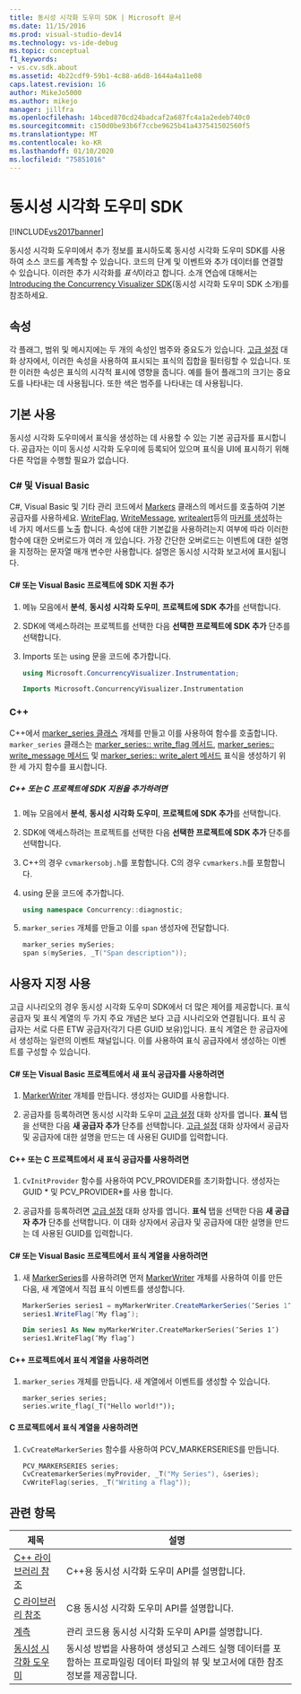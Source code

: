 ```yaml
---
title: 동시성 시각화 도우미 SDK | Microsoft 문서
ms.date: 11/15/2016
ms.prod: visual-studio-dev14
ms.technology: vs-ide-debug
ms.topic: conceptual
f1_keywords:
- vs.cv.sdk.about
ms.assetid: 4b22cdf9-59b1-4c88-a6d8-1644a4a11e08
caps.latest.revision: 16
author: MikeJo5000
ms.author: mikejo
manager: jillfra
ms.openlocfilehash: 14bced870cd24badcaf2a687fc4a1a2edeb740c0
ms.sourcegitcommit: c150d0be93b6f7ccbe9625b41a437541502560f5
ms.translationtype: MT
ms.contentlocale: ko-KR
ms.lasthandoff: 01/10/2020
ms.locfileid: "75851016"
---
```

# <a name="concurrency-visualizer-sdk"></a>동시성 시각화 도우미 SDK
[!INCLUDE[vs2017banner](../includes/vs2017banner.md)]

동시성 시각화 도우미에서 추가 정보를 표시하도록 동시성 시각화 도우미 SDK를 사용하여 소스 코드를 계측할 수 있습니다. 코드의 단계 및 이벤트와 추가 데이터를 연결할 수 있습니다. 이러한 추가 시각화를 *표식*이라고 합니다.  소개 연습에 대해서는 [Introducing the Concurrency Visualizer SDK](https://blogs.msdn.com/b/visualizeparallel/archive/2011/10/17/introducing-the-concurrency-visualizer-sdk.aspx)(동시성 시각화 도우미 SDK 소개)를 참조하세요.

## <a name="properties"></a>속성
 각 플래그, 범위 및 메시지에는 두 개의 속성인 범주와 중요도가 있습니다. [고급 설정](../profiling/advanced-settings-dialog-box-concurrency-visualizer.md) 대화 상자에서, 이러한 속성을 사용하여 표시되는 표식의 집합을 필터링할 수 있습니다. 또한 이러한 속성은 표식의 시각적 표시에 영향을 줍니다. 예를 들어 플래그의 크기는 중요도를 나타내는 데 사용됩니다. 또한 색은 범주를 나타내는 데 사용됩니다.

## <a name="basic-usage"></a>기본 사용
 동시성 시각화 도우미에서 표식을 생성하는 데 사용할 수 있는 기본 공급자를 표시합니다. 공급자는 이미 동시성 시각화 도우미에 등록되어 있으며 표식을 UI에 표시하기 위해 다른 작업을 수행할 필요가 없습니다.

### <a name="c-and-visual-basic"></a>C# 및 Visual Basic

C#, Visual Basic 및 기타 관리 코드에서 [Markers](/previous-versions/hh694099(v=vs.140)) 클래스의 메서드를 호출하여 기본 공급자를 사용하세요. [WriteFlag](/previous-versions/hh694185(v=vs.140)), [WriteMessage](/previous-versions/hh694161(v=vs.140)), [writealert](/previous-versions/hh694180(v=vs.140))등의 [마커를 생성](/previous-versions/hh694205(v=vs.140))하는 네 가지 메서드를 노출 합니다. 속성에 대한 기본값을 사용하려는지 여부에 따라 이러한 함수에 대한 오버로드가 여러 개 있습니다.  가장 간단한 오버로드는 이벤트에 대한 설명을 지정하는 문자열 매개 변수만 사용합니다. 설명은 동시성 시각화 보고서에 표시됩니다.

#### <a name="add-sdk-support-to-a-c-or-visual-basic-project"></a>C# 또는 Visual Basic 프로젝트에 SDK 지원 추가

1. 메뉴 모음에서 **분석**, **동시성 시각화 도우미**, **프로젝트에 SDK 추가**를 선택합니다.

2. SDK에 액세스하려는 프로젝트를 선택한 다음 **선택한 프로젝트에 SDK 추가** 단추를 선택합니다.

3. Imports 또는 using 문을 코드에 추가합니다.

    ```csharp
    using Microsoft.ConcurrencyVisualizer.Instrumentation;
    ```

    ```vb
    Imports Microsoft.ConcurrencyVisualizer.Instrumentation
    ```

### <a name="c"></a>C++
 C++에서 [marker_series 클래스](../profiling/marker-series-class.md) 개체를 만들고 이를 사용하여 함수를 호출합니다.  `marker_series` 클래스는 [marker_series:: write_flag 메서드](../profiling/marker-series-write-flag-method.md), [marker_series:: write_message 메서드](../profiling/marker-series-write-message-method.md) 및 [marker_series:: write_alert 메서드](../profiling/marker-series-write-alert-method.md) 표식을 생성하기 위한 세 가지 함수를 표시합니다.

##### <a name="to-add-sdk-support-to-a-c-or-c-project"></a>C++ 또는 C 프로젝트에 SDK 지원을 추가하려면

1. 메뉴 모음에서 **분석**, **동시성 시각화 도우미**, **프로젝트에 SDK 추가**를 선택합니다.

2. SDK에 액세스하려는 프로젝트를 선택한 다음 **선택한 프로젝트에 SDK 추가** 단추를 선택합니다.

3. C++의 경우 `cvmarkersobj.h`를 포함합니다. C의 경우 `cvmarkers.h`를 포함합니다.

4. using 문을 코드에 추가합니다.

    ```cpp
    using namespace Concurrency::diagnostic;
    ```

5. `marker_series` 개체를 만들고 이를 `span` 생성자에 전달합니다.

    ```cpp
    marker_series mySeries;
    span s(mySeries, _T("Span description"));
    ```

## <a name="custom-usage"></a>사용자 지정 사용
 고급 시나리오의 경우 동시성 시각화 도우미 SDK에서 더 많은 제어를 제공합니다. 표식 공급자 및 표식 계열의 두 가지 주요 개념은 보다 고급 시나리오와 연결됩니다. 표식 공급자는 서로 다른 ETW 공급자(각기 다른 GUID 보유)입니다. 표식 계열은 한 공급자에서 생성하는 일련의 이벤트 채널입니다. 이를 사용하여 표식 공급자에서 생성하는 이벤트를 구성할 수 있습니다.

#### <a name="to-use-a-new-marker-provider-in-a-c-or-visual-basic-project"></a>C# 또는 Visual Basic 프로젝트에서 새 표식 공급자를 사용하려면

1. [MarkerWriter](/previous-versions/hh694138(v=vs.140)) 개체를 만듭니다. 생성자는 GUID를 사용합니다.

2. 공급자를 등록하려면 동시성 시각화 도우미 [고급 설정](../profiling/advanced-settings-dialog-box-concurrency-visualizer.md) 대화 상자를 엽니다.  **표식** 탭을 선택한 다음 **새 공급자 추가** 단추를 선택합니다. [고급 설정](../profiling/advanced-settings-dialog-box-concurrency-visualizer.md) 대화 상자에서 공급자 및 공급자에 대한 설명을 만드는 데 사용된 GUID를 입력합니다.

#### <a name="to-use-a-new-marker-provider-in-a-c-or-c-project"></a>C++ 또는 C 프로젝트에서 새 표식 공급자를 사용하려면

1. `CvInitProvider` 함수를 사용하여 PCV_PROVIDER를 초기화합니다. 생성자는 GUID * 및 PCV_PROVIDER\*를 사용 합니다.

2. 공급자를 등록하려면 [고급 설정](../profiling/advanced-settings-dialog-box-concurrency-visualizer.md) 대화 상자를 엽니다. **표식** 탭을 선택한 다음 **새 공급자 추가** 단추를 선택합니다. 이 대화 상자에서 공급자 및 공급자에 대한 설명을 만드는 데 사용된 GUID를 입력합니다.

#### <a name="to-use-a-marker-series-in-a-c-or-visual-basic-project"></a>C# 또는 Visual Basic 프로젝트에서 표식 계열을 사용하려면

1. 새 [MarkerSeries](/previous-versions/hh694127(v=vs.140))를 사용하려면 먼저 [MarkerWriter](/previous-versions/hh694138(v=vs.140)) 개체를 사용하여 이를 만든 다음, 새 계열에서 직접 표식 이벤트를 생성합니다.

    ```csharp
    MarkerSeries series1 = myMarkerWriter.CreateMarkerSeries(″Series 1″);
    series1.WriteFlag(″My flag″);
    ```

    ```vb
    Dim series1 As New myMarkerWriter.CreateMarkerSeries(″Series 1″)
    series1.WriteFlag(″My flag″)
    ```

#### <a name="to-use-a-marker-series-in-a-c-project"></a>C++ 프로젝트에서 표식 계열을 사용하려면

1. `marker_series` 개체를 만듭니다.  새 계열에서 이벤트를 생성할 수 있습니다.

    ```scr
    marker_series series;
    series.write_flag(_T("Hello world!"));
    ```

#### <a name="to-use-a-marker-series-in-a-c-project"></a>C 프로젝트에서 표식 계열을 사용하려면

1. `CvCreateMarkerSeries` 함수를 사용하여 PCV_MARKERSERIES를 만듭니다.

    ```cpp
    PCV_MARKERSERIES series;
    CvCreatemarkerSeries(myProvider, _T("My Series"), &series);
    CvWriteFlag(series, _T("Writing a flag"));
    ```

## <a name="related-topics"></a>관련 항목

|제목|설명|
|-----------|-----------------|
|[C++ 라이브러리 참조](../profiling/cpp-library-reference.md)|C++용 동시성 시각화 도우미 API를 설명합니다.|
|[C 라이브러리 참조](../profiling/c-library-reference.md)|C용 동시성 시각화 도우미 API를 설명합니다.|
|[계측](/previous-versions/hh694104(v=vs.140))|관리 코드용 동시성 시각화 도우미 API를 설명합니다.|
|[동시성 시각화 도우미](../profiling/concurrency-visualizer.md)|동시성 방법을 사용하여 생성되고 스레드 실행 데이터를 포함하는 프로파일링 데이터 파일의 뷰 및 보고서에 대한 참조 정보를 제공합니다.|
